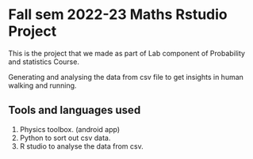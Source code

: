 # Fall sem 2022-23 Maths Rstudio Project

This is the project that we made as part of Lab component of Probability and statistics Course.

Generating and analysing the data from csv file to get insights in human walking and running.

## Tools and languages used
1) Physics toolbox. (android app)
2) Python to sort out csv data.
3) R studio to analyse the data from csv.

